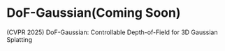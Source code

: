 # DoF-Gaussian(Coming Soon)
(CVPR 2025) DoF-Gaussian: Controllable Depth-of-Field for 3D Gaussian Splatting
